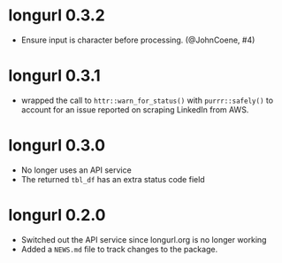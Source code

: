 # longurl 0.3.2

* Ensure input is character before processing. (@JohnCoene, #4)

# longurl 0.3.1

* wrapped the call to `httr::warn_for_status()` with `purrr::safely()` to 
  account for an issue reported on scraping LinkedIn from AWS.

# longurl 0.3.0

* No longer uses an API service
* The returned `tbl_df` has an extra status code field

# longurl 0.2.0

* Switched out the API service since longurl.org is no longer working
* Added a `NEWS.md` file to track changes to the package.



